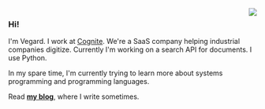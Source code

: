 <img src="https://github-readme-stats.vercel.app/api/top-langs/?username=vegarsti&layout=compact" align="right">

### Hi!

I'm Vegard. I work at [Cognite](https://cognite.com). We're a SaaS company helping industrial companies digitize. Currently I'm working on a search API for documents. I use Python.

In my spare time, I'm currently trying to learn more about systems programming and programming languages.

Read [**my blog**](https://vegardstikbakke.com), where I write sometimes.
